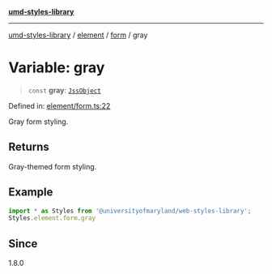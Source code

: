 [**umd-styles-library**](../../../../README.md)

***

[umd-styles-library](../../../../modules.md) / [element](../../../README.md) / [form](../README.md) / gray

# Variable: gray

> `const` **gray**: [`JssObject`](../../../../utilities/namespaces/transform/type-aliases/JssObject.md)

Defined in: [element/form.ts:22](https://github.com/UMD-Digital/design-system/blob/ed6189804bf5f4c4fcbe5325b54aac33ac48d614/packages/styles/source/element/form.ts#L22)

Gray form styling.

## Returns

Gray-themed form styling.

## Example

```typescript
import * as Styles from '@universityofmaryland/web-styles-library';
Styles.element.form.gray
```

## Since

1.8.0
